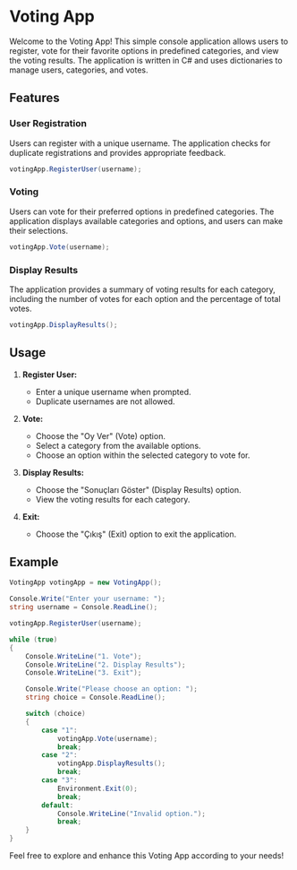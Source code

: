 # Voting App

Welcome to the Voting App! This simple console application allows users to register, vote for their favorite options in predefined categories, and view the voting results. The application is written in C# and uses dictionaries to manage users, categories, and votes.

## Features

### User Registration

Users can register with a unique username. The application checks for duplicate registrations and provides appropriate feedback.

```csharp
votingApp.RegisterUser(username);
```

### Voting

Users can vote for their preferred options in predefined categories. The application displays available categories and options, and users can make their selections.

```csharp
votingApp.Vote(username);
```

### Display Results

The application provides a summary of voting results for each category, including the number of votes for each option and the percentage of total votes.

```csharp
votingApp.DisplayResults();
```

## Usage

1. **Register User:**
   - Enter a unique username when prompted.
   - Duplicate usernames are not allowed.

2. **Vote:**
   - Choose the "Oy Ver" (Vote) option.
   - Select a category from the available options.
   - Choose an option within the selected category to vote for.

3. **Display Results:**
   - Choose the "Sonuçları Göster" (Display Results) option.
   - View the voting results for each category.

4. **Exit:**
   - Choose the "Çıkış" (Exit) option to exit the application.

## Example

```csharp
VotingApp votingApp = new VotingApp();

Console.Write("Enter your username: ");
string username = Console.ReadLine();

votingApp.RegisterUser(username);

while (true)
{
    Console.WriteLine("1. Vote");
    Console.WriteLine("2. Display Results");
    Console.WriteLine("3. Exit");

    Console.Write("Please choose an option: ");
    string choice = Console.ReadLine();

    switch (choice)
    {
        case "1":
            votingApp.Vote(username);
            break;
        case "2":
            votingApp.DisplayResults();
            break;
        case "3":
            Environment.Exit(0);
            break;
        default:
            Console.WriteLine("Invalid option.");
            break;
    }
}
```

Feel free to explore and enhance this Voting App according to your needs!
